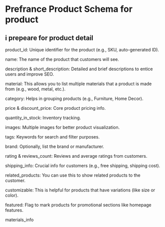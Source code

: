 # Prefrance Product Schema for product
## i prepeare for product detail
product_id: Unique identifier for the product (e.g., SKU, auto-generated ID).

name: The name of the product that customers will see.

description & short_description: Detailed and brief descriptions to entice users and improve SEO.

material: This allows you to list multiple materials that a product is made from (e.g., wood, metal, etc.).

category: Helps in grouping products (e.g., Furniture, Home Decor).

price & discount_price: Core product pricing info.

quantity_in_stock: Inventory tracking.

images: Multiple images for better product visualization.

tags: Keywords for search and filter purposes.

brand: Optionally, list the brand or manufacturer.

rating & reviews_count: Reviews and average ratings from customers.

shipping_info: Crucial info for customers (e.g., free shipping, shipping cost).

related_products: You can use this to show related products to the customer.

customizable: This is helpful for products that have variations (like size or color).

featured: Flag to mark products for promotional sections like homepage features.

materials_info